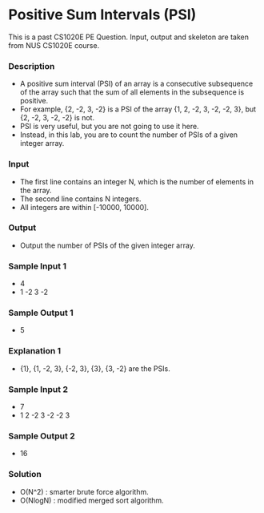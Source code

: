 # Positive Sum Intervals (PSI) 
This is a past CS1020E PE Question.
Input, output and skeleton are taken from NUS CS1020E course.

### Description
* A positive sum interval (PSI) of an array is a consecutive subsequence of the array such 
that the sum of all elements in the subsequence is positive. 
* For example, {2, -2, 3, -2} is a 
PSI of the array {1, 2, -2, 3, -2, -2, 3}, but {2, -2, 3, -2, -2} is not.  
* PSI is very useful, but you are not going to use it here. 
* Instead, in this lab, you are to count 
the number of PSIs of a given integer array. 

### Input
* The first line contains an integer N, which is the number of elements in the array. 
* The second line contains N integers. 
* All integers are within [-10000, 10000].  

### Output
* Output the number of PSIs of the given integer array. 

### Sample Input 1 
* 4
* 1 -2 3 -2 

### Sample Output 1 
* 5

### Explanation 1
* {1}, {1, -2, 3}, {-2, 3}, {3}, {3, -2} are the PSIs. 

### Sample Input 2
* 7 
* 1 2 -2 3 -2 -2 3 

### Sample Output 2
* 16 

### Solution
* O(N^2) : smarter brute force algorithm. 
* O(NlogN) : modified merged sort algorithm.

